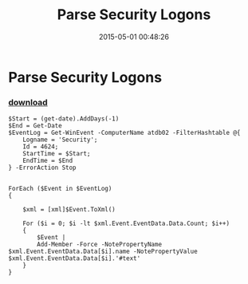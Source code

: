 ﻿---
pid:            5838
parent:         0
children:       
poster:         redyey
title:          Parse Security Logons
date:           2015-05-01 00:48:26
description:    
format:         posh
---

# Parse Security Logons

### [download](5838.ps1)  



```posh
$Start = (get-date).AddDays(-1)
$End = Get-Date
$EventLog = Get-WinEvent -ComputerName atdb02 -FilterHashtable @{
	Logname = 'Security';
	Id = 4624;
	StartTime = $Start;
	EndTime = $End
} -ErrorAction Stop


ForEach ($Event in $EventLog)
{
	
	$xml = [xml]$Event.ToXml()
	
	For ($i = 0; $i -lt $xml.Event.EventData.Data.Count; $i++)
	{
		$Event |
		Add-Member -Force -NotePropertyName $xml.Event.EventData.Data[$i].name -NotePropertyValue $xml.Event.EventData.Data[$i].'#text'
	}
}

```
